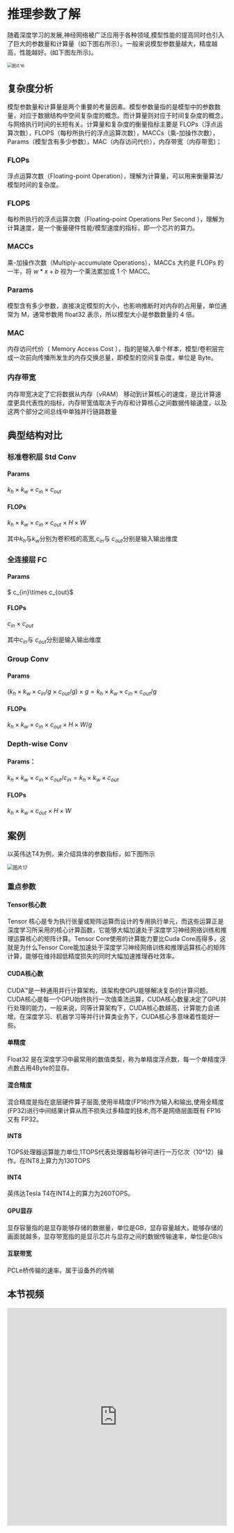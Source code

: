 <!--适用于[License](https://github.com/chenzomi12/DeepLearningSystem/blob/main/LICENSE)版权许可-->

# 推理参数了解

随着深度学习的发展,神经网络被广泛应用于各种领域,模型性能的提高同时也引入了巨大的参数量和计算量（如下图右所示）。一般来说模型参数量越大，精度越高，性能越好。(如下图左所示)。

<img src="G:\pr\DeepLearningSystem\04Inference\02Mobilenet\images\图片16.png" alt="图片16" style="zoom: 67%;" />

## 复杂度分析

模型参数量和计算量是两个重要的考量因素。模型参数量指的是模型中的参数数量，对应于数据结构中空间复杂度的概念。而计算量则对应于时间复杂度的概念，与网络执行时间的长短有关。计算量和复杂度的衡量指标主要是 FLOPs（浮点运算次数），FLOPS（每秒所执行的浮点运算次数），MACCs（乘-加操作次数），Params（模型含有多少参数），MAC（内存访问代价），内存带宽（内存带宽)；

### FLOPs
浮点运算次数（Floating-point Operation），理解为计算量，可以用来衡量算法/模型时间的复杂度。
### FLOPS
每秒所执行的浮点运算次数（Floating-point Operations Per Second ），理解为计算速度，是一个衡量硬件性能/模型速度的指标，即一个芯片的算力。
### MACCs
乘-加操作次数（Multiply-accumulate Operations），MACCs 大约是 FLOPs 的一半，将 $w*x+b$ 视为一个乘法累加或 1 个 MACC。
### Params
模型含有多少参数，直接决定模型的大小，也影响推断时对内存的占用量，单位通常为 M，通常参数用 float32 表示，所以模型大小是参数数量的 4 倍。
### MAC
内存访问代价（ Memory Access Cost ），指的是输入单个样本，模型/卷积层完成一次前向传播所发生的内存交换总量，即模型的空间复杂度，单位是 Byte。
### 内存带宽
内存带宽决定了它将数据从内存（vRAM） 移动到计算核心的速度，是比计算速度更具代表性的指标，内存带宽值取决于内存和计算核心之间数据传输速度，以及这两个部分之间总线中单独并行链路数量

## 典型结构对比

### 标准卷积层 Std Conv

#### Params

$k_{h}\times k_{w}\times c_{in}\times c_{out}$

#### FLOPs

$k_{h}\times k_{w}\times c_{in}\times c_{out}\times H \times W$

其中$k_{h}$与$k_{w}$分别为卷积核的高宽,$c_{in}$与 $c_{out}$分别是输入输出维度

### 全连接层 FC

#### Params
$ c_{in}\times c_{out}$

#### FLOPs

$c_{in}\times c_{out}$

其中$c_{in}$与 $c_{out}$分别是输入输出维度

### Group Conv

#### Params

$(k_{h}\times k_{w}\times c_{in}/g\times c_{out}/g)\times g  = k_{h}\times k_{w}\times c_{in}\times c_{out}/g$

#### FLOPs
$k_{h}\times k_{w}\times c_{in}\times c_{out}\times H \times W /g$

### Depth-wise Conv

#### Params：

$k_{h}\times k_{w}\times c_{in}\times c_{out}/c_{in} = k_{h}\times k_{w}\times c_{out}$

#### FLOPs

$k_{h}\times k_{w}\times c_{out}\times H \times W$

## 案例

以英伟达T4为例，来介绍具体的参数指标，如下图所示

<img src="G:\pr\DeepLearningSystem\04Inference\02Mobilenet\images\图片17.png" alt="图片17" style="zoom:80%;" />

### 重点参数

#### Tensor核心数

Tensor 核心是专为执行张量或矩阵运算而设计的专用执行单元，而这些运算正是深度学习所采用的核心计算函数，它能够大幅加速处于深度学习神经网络训练和推理运算核心的矩阵计算。Tensor Core使用的计算能力要比Cuda Core高得多，这就是为什么Tensor Core能加速处于深度学习神经网络训练和推理运算核心的矩阵计算，能够在维持超低精度损失的同时大幅加速推理吞吐效率。

#### CUDA核心数

CUDA™是一种通用并行计算架构，该架构使GPU能够解决复杂的计算问题。CUDA核心是每一个GPU始终执行一次值乘法运算，CUDA核心数量决定了GPU并行处理的能力，一般来说，同等计算架构下，CUDA核心数越高，计算能力会递增。在深度学习、机器学习等并行计算类业务下，CUDA核心多意味着性能好一些。

####  单精度

Float32 是在深度学习中最常用的数值类型，称为单精度浮点数，每一个单精度浮点数占用4Byte的显存。

#### 混合精度

混合精度是指在底层硬件算子层面,使用半精度(FP16)作为输入和输出,使用全精度(FP32)进行中间结果计算从而不损失过多精度的技术,而不是网络层面既有 FP16 又有 FP32。

#### INT8

TOPS处理器运算能力单位,1TOPS代表处理器每秒钟可进行一万亿次（10^12）操作。在INT8上算力为130TOPS

#### INT4

英伟达Tesla T4在INT4上的算力为260TOPS。

#### GPU显存

显存容量指的是显存能够存储的数据量，单位是GB，显存容量越大，能够存储的画面就越多，显存带宽指的是显示芯片与显存之间的数据传输速率，单位是GB/s

####  互联带宽

PCLe桥传输的速率，属于设备外的传输

## 本节视频

<html>
<iframe src="https://player.bilibili.com/player.html?bvid=BV1KW4y1G75J&as_wide=1&high_quality=1&danmaku=0&t=30&autoplay=0" width="100%" height="500" scrolling="no" border="0" frameborder="no" framespacing="0" allowfullscreen="true"> </iframe>
</html>
